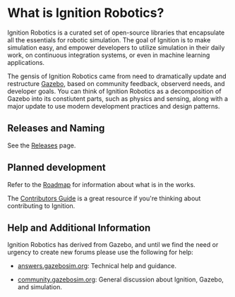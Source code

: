 # What is Ignition Robotics?

Ignition Robotics is a curated set of open-source libraries that
encapsulate all the essentials for robotic simulation. The goal of Ignition
is to make simulation easy, and empower developers to utilize simulation in
their daily work, on continuous integration systems, or even in machine
learning applications.

The gensis of Ignition Robotics came from need to dramatically update and
restructure [Gazebo](http://gazebosim.org), based on community feedback,
observerd needs, and developer goals. You can think of Ignition Robotics as
a decomposition of Gazebo into its constiutent parts, such as physics and
sensing, along with a major update to use modern development practices and
design patterns.

## Releases and Naming

See the [Releases](/docs/releases) page.

## Planned development

Refer to the [Roadmap](/docs/roadmap) for information about what is in the works.

The [Contributors Guide](/docs/contributing) is a great resource if you're thinking about contributing to Ignition.

## Help and Additional Information

Ignition Robotics has derived from Gazebo, and until we find the need or
urgency to create new forums please use the following for help:

* [answers.gazebosim.org](http://answers.gazebsim.org): Technical help and
guidance.

* [community.gazebosim.org](https://community.gazebosim.org): General
discussion about Ignition, Gazebo, and simulation.
